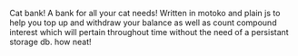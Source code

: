 Cat bank! 
A bank for all your cat needs! Written in motoko and plain js to help you top up and withdraw your balance as well as count compound interest which will pertain throughout time without the need of a persistant storage db. how neat!
